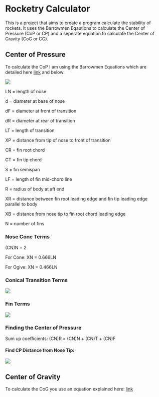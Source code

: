 <h1>Rocketry Calculator</h1>

This is a project that aims to create a program calculate the stability of rockets. It uses the Barrowmen Eqautions to calculate the Center of Pressure (CoP or CP) and a seperate equation to calculate the Center of Gravity (CoG or CG).

<h2>Center of Pressure</h2>

To calculate the CoP I am using the Barrowmen Equations which are detailed here [link](http://my.execpc.com/~culp/rockets/Barrowman.html) and below:

<img src="http://my.execpc.com/~culp/rockets/Barrowman.gif">

LN	=	length of nose

d	=	diameter at base of nose

dF	=	diameter at front of transition

dR	=	diameter at rear of transition

LT	=	length of transition

XP	=	distance from tip of nose to front of transition

CR	=	fin root chord

CT	=	fin tip chord

S	=	fin semispan

LF	=	length of fin mid-chord line

R	=	radius of body at aft end

XR	=	distance between fin root leading edge and fin tip leading edge parallel to body

XB	=	distance from nose tip to fin root chord leading edge

N	=	number of fins

<h3>Nose Cone Terms</h3>

(CN)N = 2 

For Cone: XN = 0.666LN 

For Ogive: XN = 0.466LN

<h3>Conical Transition Terms</h3>

<img src="http://my.execpc.com/~culp/rockets/coniceqn.gif">

<h3>Fin Terms</h3>

<img src="http://my.execpc.com/~culp/rockets/fineqn.gif">

<h3>Finding the Center of Pressure</h3>

Sum up coefficients: (CN)R = (CN)N + (CN)T + (CN)F

<h4>Find CP Distance from Nose Tip:</h4>

<img src="http://my.execpc.com/~culp/rockets/cpeqn.gif">

<h2>Center of Gravity</h2>

To calculate the CoG you use an equation explained here: [link](http://exploration.grc.nasa.gov/education/rocket/rktcg.html)